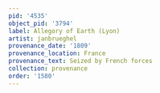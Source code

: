 ```yaml
---
pid: '4535'
object_pid: '3794'
label: Allegory of Earth (Lyon)
artist: janbrueghel
provenance_date: '1809'
provenance_location: France
provenance_text: Seized by French forces
collection: provenance
order: '1580'
---
```

